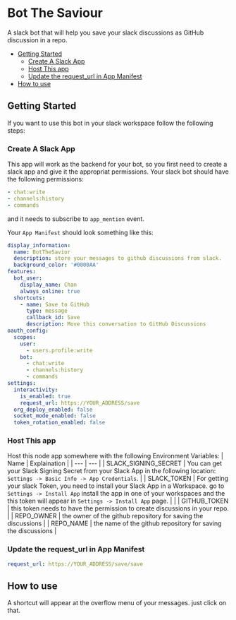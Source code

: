 # Bot The Saviour

A slack bot that will help you save your slack discussions as GitHub discussion in a repo.

- [Getting Started](#getting-started)
  - [Create A Slack App](#create-a-slack-app)
  - [Host This app](#host-this-app)
  - [Update the request_url in App Manifest](#update-the-request-url-in-app-manifest)
- [How to use](#how-to-use)

## Getting Started

If you want to use this bot in your slack workspace follow the following steps:

### Create A Slack App

This app will work as the backend for your bot, so you first need to create a slack app and give it the appropriat permissions.
Your slack bot should have the following permissions:

```yaml
- chat:write
- channels:history
- commands
```

and it needs to subscribe to `app_mention` event.

Your `App Manifest` should look something like this:

```yaml
display_information:
  name: BotTheSavior
  description: store your messages to github discussions from slack.
  background_color: '#0000AA'
features:
  bot_user:
    display_name: Chan
    always_online: true
  shortcuts:
    - name: Save to GitHub
      type: message
      callback_id: Save
      description: Move this conversation to GitHub Discussions
oauth_config:
  scopes:
    user:
      - users.profile:write
    bot:
      - chat:write
      - channels:history
      - commands
settings:
  interactivity:
    is_enabled: true
    request_url: https://YOUR_ADDRESS/save
  org_deploy_enabled: false
  socket_mode_enabled: false
  token_rotation_enabled: false
```

### Host This app

Host this node app somewhere with the following Environment Variables:
| Name | Explaination |
| --- | --- |
| SLACK_SIGNING_SECRET | You can get your Slack Signing Secret from your Slack App in the following location: `Settings -> Basic Info -> App Credentials`. |
| SLACK_TOKEN | For getting your slack Token, you need to install your Slack App in a Workspace. go to `Settings -> Install App` install the app in one of your workspaces and the this token will appear in `Settings -> Install App` page. | |
| GITHUB_TOKEN | this token needs to have the permission to create discussions in your repo. |
| REPO_OWNER | the owner of the github repository for saving the discussions |
| REPO_NAME | the name of the github repository for saving the discussions |

### Update the request_url in App Manifest

```yaml
request_url: https://YOUR_ADDRESS/save/save
```

## How to use

A shortcut will appear at the overflow menu of your messages. just click on that.
